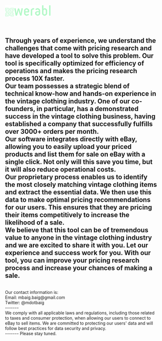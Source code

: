 <img src="werabl_finish_rectangle.png" width="30%" height="auto">
<br>
<br>
<br>

Through years of experience, we understand the challenges that come with pricing research and have developed a tool to solve this problem. Our tool is specifically optimized for efficiency of operations and makes the pricing research process 10X faster.
<br>
Our team possesses a strategic blend of technical know-how and hands-on experience in the vintage clothing industry. One of our co-founders, in particular, has a demonstrated success in the vintage clothing business, having established a company that successfully fulfills over 3000+ orders per month. 
<br>
Our software integrates directly with eBay, allowing you to easily upload your priced products and list them for sale on eBay with a single click. Not only will this save you time, but it will also reduce operational costs. 
<br>
Our proprietary process enables us to identify the most closely matching vintage clothing items and extract the essential data. We then use this data to make optimal pricing recommendations for our users. This ensures that they are pricing their items competitively to increase the likelihood of a sale.
<br>
We believe that this tool can be of tremendous value to anyone in the vintage clothing industry and we are excited to share it with you. Let our experience and success work for you. With our tool, you can improve your pricing research process and increase your chances of making a sale.
<br>
-------
<br>
Our contact information is:
<br>
Email: mbaig.baig@gmail.com
<br>
Twitter: @mdotbaig
<br>
-------
<br>
We comply with all applicable laws and regulations, including those related to taxes and consumer protection, when allowing our users to connect to eBay to sell items. We are committed to protecting our users' data and will follow best practices for data security and privacy.
<br>
-------
Please stay tuned.
